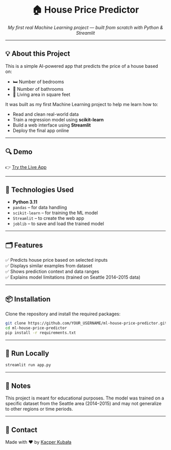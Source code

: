 <h1 align="center">🏠 House Price Predictor</h1>
<p align="center">
  <em>My first real Machine Learning project — built from scratch with Python & Streamlit</em>
</p>

---

## 💡 About this Project

This is a simple AI-powered app that predicts the price of a house based on:

<ul>
  <li>🛏️ Number of bedrooms</li>
  <li>🛁 Number of bathrooms</li>
  <li>📐 Living area in square feet</li>
</ul>

It was built as my first Machine Learning project to help me learn how to:
- Read and clean real-world data
- Train a regression model using <strong>scikit-learn</strong>
- Build a web interface using <strong>Streamlit</strong>
- Deploy the final app online

---

## 🔍 Demo

👉 <a href="https://ml-house-price-predictor-7ytb3tgh7gjdlm6skmendy.streamlit.app/" target="_blank">Try the Live App</a>

---

## 🧠 Technologies Used

<ul>
  <li><strong>Python 3.11</strong></li>
  <li><code>pandas</code> – for data handling</li>
  <li><code>scikit-learn</code> – for training the ML model</li>
  <li><code>Streamlit</code> – to create the web app</li>
  <li><code>joblib</code> – to save and load the trained model</li>
</ul>

---

## 🗂 Features

✅ Predicts house price based on selected inputs  
✅ Displays similar examples from dataset  
✅ Shows prediction context and data ranges  
✅ Explains model limitations (trained on Seattle 2014–2015 data)

---

## 📦 Installation

Clone the repository and install the required packages:

```bash
git clone https://github.com/YOUR_USERNAME/ml-house-price-predictor.git
cd ml-house-price-predictor
pip install -r requirements.txt
```

---

## 🚀 Run Locally

```bash
streamlit run app.py
```

---

## 📌 Notes

This project is meant for educational purposes. The model was trained on a specific dataset from the Seattle area (2014–2015) and may not generalize to other regions or time periods.

---

## 📣 Contact

Made with ❤️ by <a href="https://www.linkedin.com/in/kacper-kubala/" target="_blank">Kacper Kubała</a>
